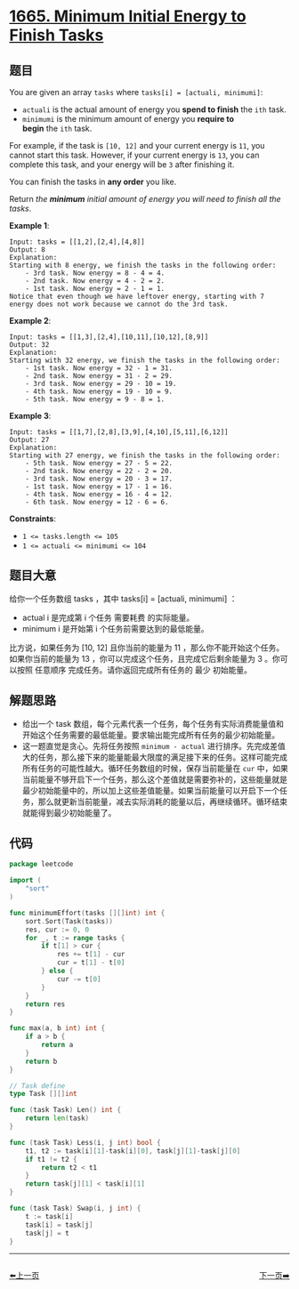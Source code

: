 # [1665. Minimum Initial Energy to Finish Tasks](https://leetcode.com/problems/minimum-initial-energy-to-finish-tasks/)

## 题目

You are given an array `tasks` where `tasks[i] = [actuali, minimumi]`:

- `actuali` is the actual amount of energy you **spend to finish** the `ith` task.
- `minimumi` is the minimum amount of energy you **require to begin** the `ith` task.

For example, if the task is `[10, 12]` and your current energy is `11`, you cannot start this task. However, if your current energy is `13`, you can complete this task, and your energy will be `3` after finishing it.

You can finish the tasks in **any order** you like.

Return *the **minimum** initial amount of energy you will need* *to finish all the tasks*.

**Example 1**:

```
Input: tasks = [[1,2],[2,4],[4,8]]
Output: 8
Explanation:
Starting with 8 energy, we finish the tasks in the following order:
    - 3rd task. Now energy = 8 - 4 = 4.
    - 2nd task. Now energy = 4 - 2 = 2.
    - 1st task. Now energy = 2 - 1 = 1.
Notice that even though we have leftover energy, starting with 7 energy does not work because we cannot do the 3rd task.
```

**Example 2**:

```
Input: tasks = [[1,3],[2,4],[10,11],[10,12],[8,9]]
Output: 32
Explanation:
Starting with 32 energy, we finish the tasks in the following order:
    - 1st task. Now energy = 32 - 1 = 31.
    - 2nd task. Now energy = 31 - 2 = 29.
    - 3rd task. Now energy = 29 - 10 = 19.
    - 4th task. Now energy = 19 - 10 = 9.
    - 5th task. Now energy = 9 - 8 = 1.
```

**Example 3**:

```
Input: tasks = [[1,7],[2,8],[3,9],[4,10],[5,11],[6,12]]
Output: 27
Explanation:
Starting with 27 energy, we finish the tasks in the following order:
    - 5th task. Now energy = 27 - 5 = 22.
    - 2nd task. Now energy = 22 - 2 = 20.
    - 3rd task. Now energy = 20 - 3 = 17.
    - 1st task. Now energy = 17 - 1 = 16.
    - 4th task. Now energy = 16 - 4 = 12.
    - 6th task. Now energy = 12 - 6 = 6.

```

**Constraints**:

- `1 <= tasks.length <= 105`
- `1 <= actuali <= minimumi <= 104`

## 题目大意

给你一个任务数组 tasks ，其中 tasks[i] = [actuali, minimumi] ：

- actual i 是完成第 i 个任务 需要耗费 的实际能量。
- minimum i 是开始第 i 个任务前需要达到的最低能量。

比方说，如果任务为 [10, 12] 且你当前的能量为 11 ，那么你不能开始这个任务。如果你当前的能量为 13 ，你可以完成这个任务，且完成它后剩余能量为 3 。你可以按照 任意顺序 完成任务。请你返回完成所有任务的 最少 初始能量。

## 解题思路

- 给出一个 task 数组，每个元素代表一个任务，每个任务有实际消费能量值和开始这个任务需要的最低能量。要求输出能完成所有任务的最少初始能量。
- 这一题直觉是贪心。先将任务按照 `minimum - actual` 进行排序。先完成差值大的任务，那么接下来的能量能最大限度的满足接下来的任务。这样可能完成所有任务的可能性越大。循环任务数组的时候，保存当前能量在 `cur` 中，如果当前能量不够开启下一个任务，那么这个差值就是需要弥补的，这些能量就是最少初始能量中的，所以加上这些差值能量。如果当前能量可以开启下一个任务，那么就更新当前能量，减去实际消耗的能量以后，再继续循环。循环结束就能得到最少初始能量了。

## 代码

```go
package leetcode

import (
	"sort"
)

func minimumEffort(tasks [][]int) int {
	sort.Sort(Task(tasks))
	res, cur := 0, 0
	for _, t := range tasks {
		if t[1] > cur {
			res += t[1] - cur
			cur = t[1] - t[0]
		} else {
			cur -= t[0]
		}
	}
	return res
}

func max(a, b int) int {
	if a > b {
		return a
	}
	return b
}

// Task define
type Task [][]int

func (task Task) Len() int {
	return len(task)
}

func (task Task) Less(i, j int) bool {
	t1, t2 := task[i][1]-task[i][0], task[j][1]-task[j][0]
	if t1 != t2 {
		return t2 < t1
	}
	return task[j][1] < task[i][1]
}

func (task Task) Swap(i, j int) {
	t := task[i]
	task[i] = task[j]
	task[j] = t
}
```


----------------------------------------------
<div style="display: flex;justify-content: space-between;align-items: center;">
<p><a href="https://books.halfrost.com/leetcode/ChapterFour/1664.Ways-to-Make-a-Fair-Array/">⬅️上一页</a></p>
<p><a href="https://books.halfrost.com/leetcode/ChapterFour/1668.Maximum-Repeating-Substring/">下一页➡️</a></p>
</div>
